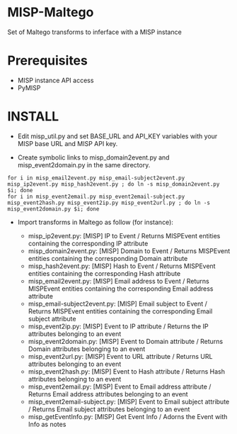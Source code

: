 # MISP-Maltego
Set of Maltego transforms to inferface with a MISP instance

# Prerequisites
- MISP instance API access
- PyMISP

# INSTALL

- Edit misp_util.py and set BASE_URL and API_KEY variables with your MISP base URL and MISP API key.

- Create symbolic links to misp_domain2event.py and misp_event2domain.py in the same directory.
```
for i in misp_email2event.py misp_email-subject2event.py misp_ip2event.py misp_hash2event.py ; do ln -s misp_domain2event.py $i; done
for i in misp_event2email.py misp_event2email-subject.py misp_event2hash.py misp_event2ip.py misp_event2url.py ; do ln -s misp_event2domain.py $i; done
```

- Import transforms in Maltego as follow (for instance):

  * misp_ip2event.py: [MISP] IP to Event / Returns MISPEvent entities containing the corresponding IP attribute
  * misp_domain2event.py: [MISP] Domain to Event / Returns MISPEvent entities containing the corresponding Domain attribute
  * misp_hash2event.py: [MISP] Hash to Event / Returns MISPEvent entities containing the corresponding Hash attribute
  * misp_email2event.py: [MISP] Email address to Event / Returns MISPEvent entities containing the corresponding Email address attribute
  * misp_email-subject2event.py: [MISP] Email subject to Event / Returns MISPEvent entities containing the corresponding Email subject attribute
  * misp_event2ip.py: [MISP] Event to IP attribute / Returns the IP attributes belonging to an event
  * misp_event2domain.py: [MISP] Event to Domain attribute / Returns Domain attributes belonging to an event
  * misp_event2url.py: [MISP] Event to URL attribute / Returns URL attributes belonging to an event
  * misp_event2hash.py: [MISP] Event to Hash attribute / Returns Hash attributes belonging to an event
  * misp_event2email.py: [MISP] Event to Email address attribute / Returns Email address attributes belonging to an event
  * misp_event2email-subject.py: [MISP] Event to Email subject attribute / Returns Email subject attributes belonging to an event
  * misp_getEventInfo.py: [MISP] Get Event Info / Adorns the Event with Info as notes
